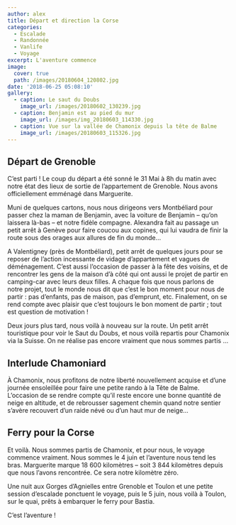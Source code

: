 ```yaml
---
author: alex
title: Départ et direction la Corse
categories:
  - Escalade
  - Randonnée
  - Vanlife
  - Voyage
excerpt: L'aventure commence
image:
  cover: true
  path: /images/20180604_120802.jpg
date: '2018-06-25 05:08:10'
gallery:
  - caption: Le saut du Doubs
    image_url: /images/20180602_130239.jpg
  - caption: Benjamin est au pied du mur
    image_url: /images/img_20180603_114330.jpg
  - caption: Vue sur la vallée de Chamonix depuis la tête de Balme
    image_url: /images/20180603_115326.jpg
---
```

## Départ de Grenoble

C’est parti ! Le coup du départ a été sonné le 31 Mai à 8h du matin avec notre état des lieux de sortie de l’appartement de Grenoble. Nous avons officiellement emménagé dans Marguerite.

Muni de quelques cartons, nous nous dirigeons vers Montbéliard pour passer chez la maman de Benjamin, avec la voiture de Benjamin – qu’on laissera là-bas – et notre fidèle compagne. Alexandra fait au passage un petit arrêt à Genève pour faire coucou aux copines, qui lui vaudra de finir la route sous des orages aux allures de fin du monde… 

A Valentigney (près de Montbéliard), petit arrêt de quelques jours pour se reposer de l’action incessante de vidage d’appartement et vagues de déménagement. C’est aussi l’occasion de passer à la fête des voisins, et de rencontrer les gens de la maison d’à côté qui ont aussi le projet de partir en camping-car avec leurs deux filles. A chaque fois que nous parlons de notre projet, tout le monde nous dit que c’est le bon moment pour nous de partir : pas d’enfants, pas de maison, pas d’emprunt, etc. Finalement, on se rend compte avec plaisir que c’est toujours le bon moment de partir ; tout est question de motivation !

Deux jours plus tard, nous voilà à nouveau sur la route. Un petit arrêt touristique pour voir le Saut du Doubs, et nous voilà repartis pour Chamonix via la Suisse. On ne réalise pas encore vraiment que nous sommes partis …

## Interlude Chamoniard

À Chamonix, nous profitons de notre liberté nouvellement acquise et d’une journée ensoleillée pour faire une petite rando à la Tête de Balme. L’occasion de se rendre compte qu’il reste encore une bonne quantité de neige en altitude, et de rebrousser sagement chemin quand notre sentier s’avère recouvert d’un raide névé ou d’un haut mur de neige…

## Ferry pour la Corse

Et voilà. Nous sommes partis de Chamonix, et pour nous, le voyage commence vraiment. Nous sommes le 4 juin et l’aventure nous tend les bras. Marguerite marque 18 600 kilomètres – soit 3 844 kilomètres depuis que nous l’avons rencontrée. Ce sera notre kilomètre zéro. 

Une nuit aux Gorges d’Agnielles entre Grenoble et Toulon et une petite session d’escalade ponctuent le voyage, puis le 5 juin, nous voilà à Toulon, sur le quai, prêts à embarquer le ferry pour Bastia. 

C’est l’aventure !
